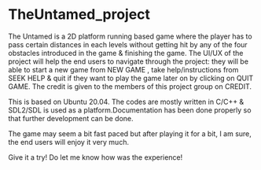 # TheUntamed_project


The Untamed is a 2D platform running based game where the player has to pass certain distances in each levels without getting hit by any of the four obstacles introduced in the game & finishing the game. The UI/UX of the project will help the end users to navigate through the project: they will be able to start a new game from NEW GAME , take help/instructions from SEEK HELP & quit if they want to play the game later on by clicking on QUIT GAME. The credit is given to the members of this project group on CREDIT.

This is based on Ubuntu 20.04. The codes are mostly written in C/C++ & SDL2/SDL is used as a platform.Documentation has been done properly so that further development can be done.

The game may seem a bit fast paced but after playing it for a bit, I am sure, the end users will enjoy it very much.

Give it a try!
Do let me know how was the experience!
